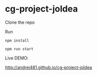 # cg-project-joldea
Clone the repo

Run

```npm install```

```npm run start```

Live DEMO:

http://andrei481.github.io/cg-project-joldea
